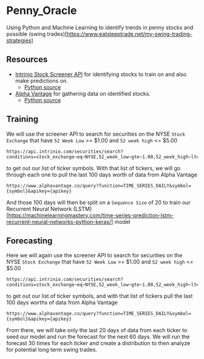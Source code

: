 # Penny_Oracle
Using Python and Machine Learning to identify trends in penny stocks and possible (swing trades)[https://www.eatsleeptrade.net/my-swing-trading-strategies]

## Resources
* [Intrinio Stock Screener API](http://docs.intrinio.com/?shell#securities-search-screener) for identifying stocks to train on and also make predictions on.
  * [Python source](https://github.com/intrinio/python-sdk)
* [Alpha Vantage](https://www.alphavantage.co/) for gathering data on identified stocks.
  * [Python source](https://github.com/RomelTorres/alpha_vantage)

## Training
We will use the screener API to search for securities on the NYSE `Stock Exchange` that have `52 Week Low` >= $1.00 and `52 week high` <= $5.00
```
https://api.intrinio.com/securities/search?conditions=stock_exchange~eq~NYSE,52_week_low~gte~1.00,52_week_high~lte~5.00
```
to get out our list of ticker symbols.
With that list of tickers, we will go through each one to pull the last 100 days worth of data from Alpha Vantage
```
https://www.alphavantage.co/query?function=TIME_SERIES_DAILY&symbol={symbol}&apikey={apikey}
```
And those 100 days will then be split on a `Sequence Size` of 20 to train our Recurrent Neural Network (LSTM)[https://machinelearningmastery.com/time-series-prediction-lstm-recurrent-neural-networks-python-keras/] model 

## Forecasting
Here we will again use the screener API to search for securities on the NYSE `Stock Exchange` that have `52 Week Low` >= $1.00 and `52 week high` <= $5.00
```
https://api.intrinio.com/securities/search?conditions=stock_exchange~eq~NYSE,52_week_low~gte~1.00,52_week_high~lte~5.00
```
to get out our list of ticker symbols, and with that list of tickers pull the last 100 days worths of data from Alpha Vantage
```
https://www.alphavantage.co/query?function=TIME_SERIES_DAILY&symbol={symbol}&apikey={apikey}
```
From there, we will take only the last 20 days of data from each ticker to seed our model and run the forecast for the next 60 days. We will run the forecast 30 times for each ticker and create a distribution to then analyze for potential long term swing trades. 
